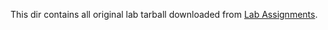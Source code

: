 This dir contains all original lab tarball downloaded from [Lab Assignments](http://csapp.cs.cmu.edu/3e/labs.html).
